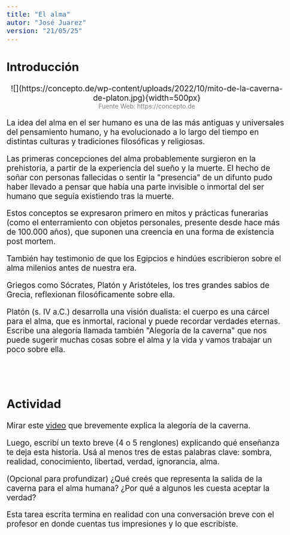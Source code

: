 ```yaml
---
title: "El alma"
autor: "José Juarez"
version: "21/05/25"
---
```


<span hidden>Local path of the file: "H:/cfr/relig6/"</span>
<span hidden>Local path of images: "H:/cfr/relig6/_i/"</span>


## Introducción

<span hidden>Image</span>
   <center>![](https://concepto.de/wp-content/uploads/2022/10/mito-de-la-caverna-de-platon.jpg){width=500px}</center>
   <center><span class="grey3 size80">Fuente Web: https://concepto.de</span></center>

La idea del alma en el ser humano es una de las más antiguas y universales del pensamiento humano, y ha evolucionado a lo largo del tiempo en distintas culturas y tradiciones filosóficas y religiosas.

Las primeras concepciones del alma probablemente surgieron en la prehistoria, a partir de la experiencia del sueño y la muerte. El hecho de soñar con personas fallecidas o sentir la "presencia" de un difunto pudo haber llevado a pensar que había una parte invisible o inmortal del ser humano que seguía existiendo tras la muerte.

Estos conceptos se expresaron primero en mitos y prácticas funerarias (como el enterramiento con objetos personales, presente desde hace más de 100.000 años), que suponen una creencia en una forma de existencia post mortem.

También hay testimonio de que los Egipcios e hindúes escribieron sobre el alma milenios antes de nuestra era.

Griegos como Sócrates, Platón y Aristóteles, los tres grandes sabios de Grecia, reflexionan filosóficamente sobre ella.

Platón (s. IV a.C.) desarrolla una visión dualista: el cuerpo es una cárcel para el alma, que es inmortal, racional y puede recordar verdades eternas. Escribe una alegoría llamada también "Alegoría de la caverna" que nos puede sugerir muchas cosas sobre el alma y la vida y vamos trabajar un poco sobre ella.


<br><br>


## Actividad


Mirar este [video](https://www.youtube.com/watch?v=h3UJWsIfwsg) que brevemente explica la alegoría de la caverna.

Luego, escribí un texto breve (4 o 5 renglones) explicando qué enseñanza te deja esta historia. Usá al menos tres de estas palabras clave: sombra, realidad, conocimiento, libertad, verdad, ignorancia, alma.

(Opcional para profundizar)
¿Qué creés que representa la salida de la caverna para el alma humana? ¿Por qué a algunos les cuesta aceptar la verdad?

Esta tarea escrita termina en realidad con una conversación breve con el profesor en donde cuentas tus impresiones y lo que escribiste.

<!-- HTML style definitions -->
<style>
/* Colors */
.grey1 {color: #b3b3b3;} /* my light-grey */
.grey2 {color: #999999;} /* my middle-grey */
.grey3 {color: #808080;} /* my dark-grey */
.blue1 {color: #6495ed;} /* nvim blue */
.blue2 {color: #276cdf;} /* Andrew Ng Blue */
.sky1 {color: #7dbed8;} /* nvim sky */
.sky2 {color: #27a2db;}   /* my sky */
.green {color: #81b524;} /* my green */
.red1 {color: #ec5469;} /* my coral-red */
.red2 {color: #f44336;} /* my red */
.rose {color: #ec9998:} /* nvim rose */
.gold {color: #df9d43;} /* Andrew Ng gold */
.orange1 {color: #fda556;} /* nvim orange */
.orange2 {color: #ff9505;} /*Andrew Ng orange */
.purple1 {color: #ff40ff;} /* Andrew Ng purple */
.purple2 {color: #d164d7;} /* Andrew Ng purple */
/* Font Size */
.size90 {font-size: 0.9em;}
.size85 {font-size: 0.85em;}
.size80 {font-size: 0.8em;}
.size70 {font-size: 0.7em;}
/* Document General Font Size */
body {font-size: 1.3em;}
</style>
<!-- Use <span> inline and <div> with several lines --->
